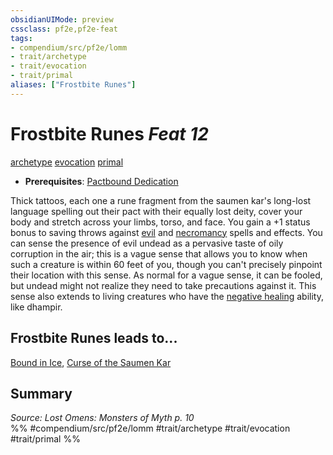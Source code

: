 ```yaml
---
obsidianUIMode: preview
cssclass: pf2e,pf2e-feat
tags:
- compendium/src/pf2e/lomm
- trait/archetype
- trait/evocation
- trait/primal
aliases: ["Frostbite Runes"]
---
```

# Frostbite Runes  *Feat 12*  
[archetype](../../Rules/traits/archetype.md)  [evocation](../../Rules/traits/evocation.md)  [primal](../../Rules/traits/primal.md)  

- **Prerequisites**: [Pactbound Dedication](pactbound-dedication-lomm.md)

Thick tattoos, each one a rune fragment from the saumen kar's long-lost language spelling out their pact with their equally lost deity, cover your body and stretch across your limbs, torso, and face. You gain a +1 status bonus to saving throws against [evil](../../Rules/traits/evil.md) and [necromancy](../../Rules/traits/necromancy.md) spells and effects. You can sense the presence of evil undead as a pervasive taste of oily corruption in the air; this is a vague sense that allows you to know when such  a creature is within 60 feet of you, though you can't precisely pinpoint their location with this sense. As normal for a vague sense, it can be fooled, but undead might not realize they need to take precautions against it. This sense also extends to living creatures who have the [negative healing](../../Rules/abilities/negative-healing-b2.md) ability, like dhampir.

## Frostbite Runes leads to...

[Bound in Ice](bound-in-ice-lomm.md), [Curse of the Saumen Kar](curse-of-the-saumen-kar-lomm.md)

## Summary

*Source: Lost Omens: Monsters of Myth p. 10*  
%% #compendium/src/pf2e/lomm #trait/archetype #trait/evocation #trait/primal %%